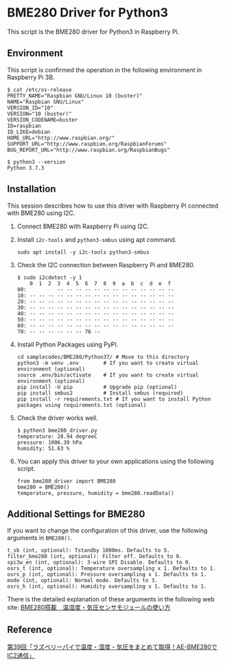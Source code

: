 # BME280 Driver for Python3

This script is the BME280 driver for Python3 in Raspberry Pi. 

## Environment

This script is confirmed the operation in the following environment in Raspberry Pi 3B. 

```shell-session:environment
$ cat /etc/os-release
PRETTY_NAME="Raspbian GNU/Linux 10 (buster)"
NAME="Raspbian GNU/Linux"
VERSION_ID="10"
VERSION="10 (buster)"
VERSION_CODENAME=buster
ID=raspbian
ID_LIKE=debian
HOME_URL="http://www.raspbian.org/"
SUPPORT_URL="http://www.raspbian.org/RaspbianForums"
BUG_REPORT_URL="http://www.raspbian.org/RaspbianBugs"

$ python3 --version
Python 3.7.3
```

## Installation

This session describes how to use this driver with Raspberry Pi connected with BME280 using I2C. 

1. Connect BME280 with Raspberry Pi using I2C.

1. Install `i2c-tools` and `python3-smbus` using apt command.
   
    ```shell-session:install-i2c-tools-and-python3-smbus
    sudo apt install -y i2c-tools python3-smbus
    ```

1. Check the I2C connection between Raspberry Pi and BME280.
  
    ```shell-session:check-the-I2C-connection
    $ sudo i2cdetect -y 1
        0  1  2  3  4  5  6  7  8  9  a  b  c  d  e  f
    00:          -- -- -- -- -- -- -- -- -- -- -- -- -- 
    10: -- -- -- -- -- -- -- -- -- -- -- -- -- -- -- -- 
    20: -- -- -- -- -- -- -- -- -- -- -- -- -- -- -- -- 
    30: -- -- -- -- -- -- -- -- -- -- -- -- -- -- -- -- 
    40: -- -- -- -- -- -- -- -- -- -- -- -- -- -- -- -- 
    50: -- -- -- -- -- -- -- -- -- -- -- -- -- -- -- -- 
    60: -- -- -- -- -- -- -- -- -- -- -- -- -- -- -- -- 
    70: -- -- -- -- -- -- 76 --                         
    ```

1. Install Python Packages using PyPI.
   
    ```shell-session:install-python-packages
    cd samplecodes/BME280/Python37/ # Move to this directory
    python3 -m venv .env        # If you want to create virtual environment (optional)
    source .env/bin/activate    # If you want to create virtual environment (optional)
    pip install -U pip          # Upgrade pip (optional)
    pip install smbus2          # Install smbus (required)
    pip install -r requirements.txt # If you want to install Python packages using requirements.txt (optional)
    ```

1. Check the driver works well. 
   
    ```shell-session:check-bme280_driver
    $ python3 bme280_driver.py
    temperature: 28.94 degreeC
    pressure: 1006.39 hPa
    humidity: 51.63 %
    ```

1. You can apply this driver to your own applications using the following script. 
    
    ```python:how-to-apply-this-driver-to-your-apps
    from bme280_driver import BME280
    bme280 = BME280()
    temperature, pressure, humidity = bme280.readData()
    ```

## Additional Settings for BME280

If you want to change the configuration of this driver, use the following arguments in `BME280()`. 

```text:bme280-settings
t_sb (int, optional): Tstandby 1000ms. Defaults to 5.
filter_bme280 (int, optional): Filter off. Defaults to 0.
spi3w_en (int, optional): 3-wire SPI Disable. Defaults to 0.
osrs_t (int, optional): Temperature oversampling x 1. Defaults to 1.
osrs_p (int, optional): Pressure oversampling x 1. Defaults to 1.
mode (int, optional): Normal mode. Defaults to 3.
osrs_h (int, optional): Humidity oversampling x 1. Defaults to 1.
```

There is the detailed explanation of these arguments in the following web site: [BME280搭載　温湿度・気圧センサモジュールの使い方](http://trac.switch-science.com/wiki/BME280)

## Reference

[第39回「ラズベリーパイで温度・湿度・気圧をまとめて取得！AE-BME280でIC2通信」](https://deviceplus.jp/hobby/raspberrypi_entry_039/) 
